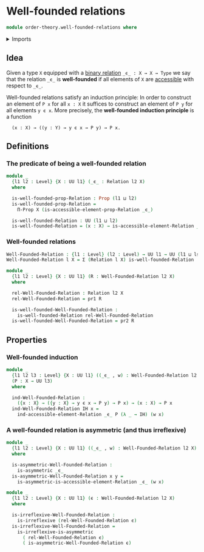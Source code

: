 # Well-founded relations

```agda
module order-theory.well-founded-relations where
```

<details><summary>Imports</summary>

```agda
open import foundation.action-on-identifications-functions
open import foundation.binary-relations
open import foundation.dependent-pair-types
open import foundation.function-extensionality
open import foundation.identity-types
open import foundation.negation
open import foundation.propositions
open import foundation.reflexive-relations
open import foundation.transitive-binary-relations
open import foundation.universe-levels

open import order-theory.accessible-elements-relations
```

</details>

## Idea

Given a type `X` equipped with a
[binary relation](foundation.binary-relations.md) `_ϵ_ : X → X → Type` we say
that the relation `_ϵ_` is **well-founded** if all elements of `X` are
[accessible](order-theory.accessible-elements-relations.md) with respect to
`_ϵ_`.

Well-founded relations satisfy an induction principle: In order to construct an
element of `P x` for all `x : X` it suffices to construct an element of `P y`
for all elements `y ϵ x`. More precisely, the **well-founded induction
principle** is a function

```text
  (x : X) → ((y : Y) → y ϵ x → P y) → P x.
```

## Definitions

### The predicate of being a well-founded relation

```agda
module _
  {l1 l2 : Level} {X : UU l1} (_ϵ_ : Relation l2 X)
  where

  is-well-founded-prop-Relation : Prop (l1 ⊔ l2)
  is-well-founded-prop-Relation =
    Π-Prop X (is-accessible-element-prop-Relation _ϵ_)

  is-well-founded-Relation : UU (l1 ⊔ l2)
  is-well-founded-Relation = (x : X) → is-accessible-element-Relation _ϵ_ x
```

### Well-founded relations

```agda
Well-Founded-Relation : {l1 : Level} (l2 : Level) → UU l1 → UU (l1 ⊔ lsuc l2)
Well-Founded-Relation l X = Σ (Relation l X) is-well-founded-Relation

module _
  {l1 l2 : Level} {X : UU l1} (R : Well-Founded-Relation l2 X)
  where

  rel-Well-Founded-Relation : Relation l2 X
  rel-Well-Founded-Relation = pr1 R

  is-well-founded-Well-Founded-Relation :
    is-well-founded-Relation rel-Well-Founded-Relation
  is-well-founded-Well-Founded-Relation = pr2 R
```

## Properties

### Well-founded induction

```agda
module _
  {l1 l2 l3 : Level} {X : UU l1} ((_ϵ_ , w) : Well-Founded-Relation l2 X)
  (P : X → UU l3)
  where

  ind-Well-Founded-Relation :
    ({x : X} → ({y : X} → y ϵ x → P y) → P x) → (x : X) → P x
  ind-Well-Founded-Relation IH x =
    ind-accessible-element-Relation _ϵ_ P (λ _ → IH) (w x)
```

### A well-founded relation is asymmetric (and thus irreflexive)

```agda
module _
  {l1 l2 : Level} {X : UU l1} ((_ϵ_ , w) : Well-Founded-Relation l2 X)
  where

  is-asymmetric-Well-Founded-Relation :
    is-asymmetric _ϵ_
  is-asymmetric-Well-Founded-Relation x y =
    is-asymmetric-is-accessible-element-Relation _ϵ_ (w x)

module _
  {l1 l2 : Level} {X : UU l1} (ϵ : Well-Founded-Relation l2 X)
  where

  is-irreflexive-Well-Founded-Relation :
    is-irreflexive (rel-Well-Founded-Relation ϵ)
  is-irreflexive-Well-Founded-Relation =
    is-irreflexive-is-asymmetric
      ( rel-Well-Founded-Relation ϵ)
      ( is-asymmetric-Well-Founded-Relation ϵ)
```
